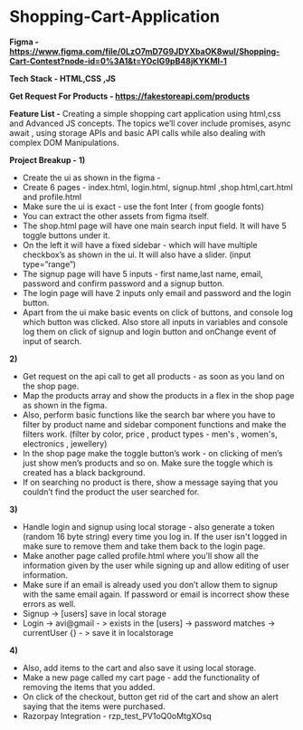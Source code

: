 # Shopping-Cart-Application

**Figma - https://www.figma.com/file/0LzO7mD7G9JDYXbaOK8wuI/Shopping-Cart-Contest?node-id=0%3A1&t=YOclG9pB48jKYKMl-1**

**Tech Stack - HTML,CSS ,JS**

**Get Request For Products - https://fakestoreapi.com/products**

**Feature List -**
Creating a simple shopping cart application using html,css and Advanced JS concepts. The topics we’ll cover include promises, async await , using storage APIs and basic API calls while also dealing with complex DOM Manipulations.

**Project Breakup -** 
**1)**
* Create the ui as shown in the figma - 
* Create 6 pages - index.html, login.html, signup.html ,shop.html,cart.html and profile.html
* Make sure the ui is exact - use the font Inter ( from google fonts)
* You can extract the other assets from figma itself.
* The shop.html page will have one main search input field. It will have 5 toggle buttons under it. 
* On the left it will have a fixed sidebar - which will have multiple checkbox’s as shown in the ui. It will also have a slider. (input type=”range”)
* The signup page will have 5 inputs - first name,last name, email, password and confirm password and a signup button.
* The login page will have 2 inputs only email and password and the login button.
* Apart from the ui make basic events on click of buttons, and console log which button was clicked. Also store all inputs in variables and console log them on click of signup and login button and onChange event of input of search.

**2)**
* Get request on the api call to get all products - as soon as you land on the shop page.
* Map the products array and show the products in a flex in the shop page as shown in the figma. 
* Also, perform basic functions like the search bar where you have to  filter by product name and sidebar component functions and make the filters work. (filter by color, price , product types - men's , women's, electronics , jewellery)
* In the shop page make the toggle button’s work - on clicking of men’s just show men’s products and so on. Make sure the toggle which is created has a black background. 
* If on searching no product is there, show a message saying that you couldn’t find the product the user searched for. 

**3)**

* Handle login and signup using local storage - also generate a token (random 16 byte string) every time you log in. If the user isn't logged in make sure to remove them and take them back to the login page. 
* Make another page called profile.html where you’ll show all the information given by the user while signing up and allow editing of user information.
* Make sure if an email is already used you don’t allow them to signup with the same email again. If password or email is incorrect show these errors as well.
* Signup -> [users] save in local storage
* Login -> avi@gmail - > exists in the [users] -> password matches -> currentUser {} - > save it in localstorage

**4)**

* Also, add items to the cart and also save it using local storage.
* Make a new page called my cart page - add the functionality of removing the items that you added.
* On click of the checkout, button get rid of the cart and show an alert saying that the items were purchased. 
* Razorpay Integration - rzp_test_PV1oQ0oMtgXOsq




